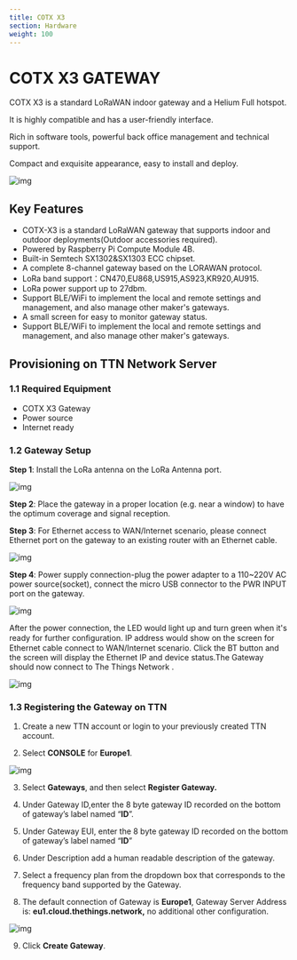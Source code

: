 ```yaml
---
title: COTX X3
section: Hardware
weight: 100
---
```


# COTX X3 GATEWAY

COTX X3 is a standard LoRaWAN indoor gateway and a Helium Full hotspot.

It is highly compatible and has a user-friendly interface.

Rich in software tools, powerful back office management and technical support.

Compact and exquisite appearance, easy to install and deploy.

![img](file:///C:\Users\Think\AppData\Local\Temp\ksohtml\wps8F81.tmp.jpg) 

 

## Key Features

- COTX-X3 is a standard LoRaWAN gateway that supports indoor and outdoor deployments(Outdoor accessories required).
- Powered by Raspberry Pi Compute Module 4B.
- Built-in Semtech SX1302&SX1303 ECC chipset.
- A complete 8-channel gateway based on the LORAWAN protocol.
- LoRa band support：CN470,EU868,US915,AS923,KR920,AU915.
- LoRa power support up to 27dbm.
- Support BLE/WiFi to implement the local and remote settings and management, and also manage other maker's gateways.
- A small screen for easy to monitor gateway status.
- Support BLE/WiFi to implement the local and remote settings and management, and also manage other maker's gateways.

## Provisioning on TTN Network Server

### 1.1 Required Equipment

- COTX X3 Gateway
- Power source
- Internet ready

### 1.2 Gateway Setup

**Step 1**: Install the LoRa antenna on the LoRa Antenna port.

![img](file:///C:\Users\Think\AppData\Local\Temp\ksohtml\wps8F82.tmp.png)

**Step 2**: Place the gateway in a proper location (e.g. near a window) to have the optimum coverage and signal reception.

**Step 3**: For Ethernet access to WAN/Internet scenario, please connect Ethernet port on the gateway to an existing router with an Ethernet cable.

![img](file:///C:\Users\Think\AppData\Local\Temp\ksohtml\wps8F93.tmp.png) 

**Step 4**: Power supply connection-plug the power adapter to a 110~220V AC power source(socket), connect the micro USB connector to the PWR INPUT port on the gateway.

![img](file:///C:\Users\Think\AppData\Local\Temp\ksohtml\wps8FA4.tmp.png) 

After the power connection, the LED would light up and turn green when it's ready for further conﬁguration. IP address would show on the screen for Ethernet cable connect to WAN/Internet scenario. Click the BT button and the screen will display the Ethernet IP and device status.The Gateway should now connect to The Things Network .

![img](file:///C:\Users\Think\AppData\Local\Temp\ksohtml\wps8FA5.tmp.jpg) 

### 1.3 Registering the Gateway on TTN 

1. Create a new TTN account or login to your previously created TTN account.

2. Select **CONSOLE** for **Europe1**.

![**img**](file:///C:\Users\Think\AppData\Local\Temp\ksohtml\wps8FB5.tmp.jpg) 

3. Select **Gateways**, and then select **Register Gateway.**

4. Under Gateway ID,enter the 8 byte gateway ID recorded on the bottom of gateway’s label named “**ID**”.

5. Under Gateway EUI, enter the 8 byte gateway ID recorded on the bottom of gateway’s label named “**ID**”

6. Under Description add a human readable description of the gateway.

7. Select a frequency plan from the dropdown box that corresponds to the frequency band supported by the Gateway.

8. The default connection of Gateway is **Europe1**, Gateway Server Address is: **eu1.cloud.thethings.network,** no additional other configuration. 

![img](file:///C:\Users\Think\AppData\Local\Temp\ksohtml\wps8FB6.tmp.jpg) 

9. Click **Create Gateway**. 

